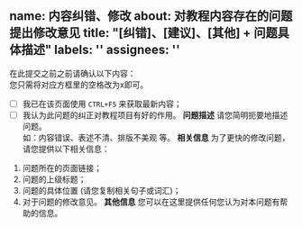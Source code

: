 name: 内容纠错、修改
about: 对教程内容存在的问题提出修改意见
title: "[纠错]、[建议]、[其他]  + 问题具体描述"
labels: ''
assignees: ''
---
在此提交之前之前请确认以下内容：<br>
您只需将对应方框里的空格改为x即可。
- [ ] 我已在该页面使用 `CTRL+F5` 来获取最新内容；
- [ ] 我认为此问题的纠正对教程项目有好的作用。
**问题描述**
请您简明扼要地描述问题。<br>
如：内容错误、表述不清、排版不美观 等。
**相关信息**
为了更快的修改问题，请您提供以下相关信息：<br>
1. 问题所在的页面链接；
2. 问题的上级标题；
3. 问题的具体位置 (请您复制相关句子或词汇)；
4. 对于问题的修改意见。
**其他信息**
您可以在这里提供任何您认为对本问题有帮助的信息。
